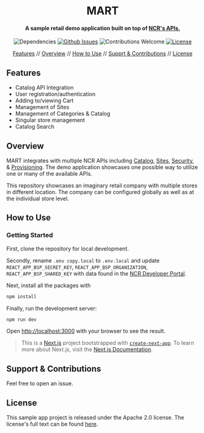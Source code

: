 <h1 align="center">
<br>
MART
<br>
</h1>

<h4 align="center">A sample retail demo application built on top of <a href="https://developer.ncrcloud.com" target="_blank">NCR's APIs.</a></h4>

<p align="center">
<img src="https://img.shields.io/badge/dependencies-up%20to%20date-brightgreen.svg" alt="Dependencies" />
<a href="https://github.com/kg185155/sample-app-retail-demo/issues"><img src="https://img.shields.io/github/issues/kg185155/sample-app-retail-demo" alt="Github Issues" /></a>
<img src="https://img.shields.io/badge/contributions-welcome-orange.svg" alt="Contributions Welcome" />
<a href="https://opensource.org/licenses/MIT"><img src="https://img.shields.io/badge/license-Apache 2.0-brightgreen" alt="License" /></a>
</p>

<p align="center">
<a href="#features">Features</a> //
<a href="#overview">Overview</a> //
<a href="#how-to-use">How to Use</a> //
<a href="#support">Supprt & Contributions</a> //
<a href="#license">License</a>

## Features

- Catalog API Integration
- User registration/authentication
- Adding to/viewing Cart
- Management of Sites
- Management of Categories & Catalog
- Singular store management
- Catalog Search

## Overview

MART integrates with multiple NCR APIs including [Catalog](https://developer.ncrcloud.com/portals/dev-portal/api-explorer/details/8717/documentation), [Sites](<(https://developer.ncrcloud.com/portals/dev-portal/api-explorer/details/8849/documentation?proxy=bsp-site-site-v1&path=post_sites)>), [Security](<(https://developer.ncrcloud.com/portals/dev-portal/api-explorer/details/8302/documentation?proxy=bsp-core-security&path=post_authentication)>), & [Provisioning](<(https://developer.ncrcloud.com/portals/dev-portal/api-explorer/details/8306/documentation?proxy=bsp-core-provisioning&path=post_configuration-sets)>). The demo application showcases one possible way to utilize one or many of the available APIs.

This repository showcases an imaginary retail company with multiple stores in different location. The company can be configured globally as well as at the individual store level.

## How to Use

### Getting Started

First, clone the repository for local development.

Secondly, rename `.env copy.local` to `.env.local` and update `REACT_APP_BSP_SECRET_KEY`, `REACT_APP_BSP_ORGANIZATION`, `REACT_APP_BSP_SHARED_KEY` with data found in the [NCR Developer Portal](https://developer.ncrcloud.com).

Next, install all the packages with

```bash
npm install
```

Finally, run the development server:

```bash
npm run dev
```

Open [http://localhost:3000](http://localhost:3000) with your browser to see the result.

> This is a [Next.js](https://nextjs.org/) project bootstrapped with [`create-next-app`](https://github.com/vercel/next.js/tree/canary/packages/create-next-app).
> To learn more about Next.js, visit the [Next.js Documentation](https://nextjs.org/docs).

## Support & Contributions

Feel free to open an issue.

## License

This sample app project is released under the Apache 2.0 license. The license's full text can be found [here](./LICENSE).
